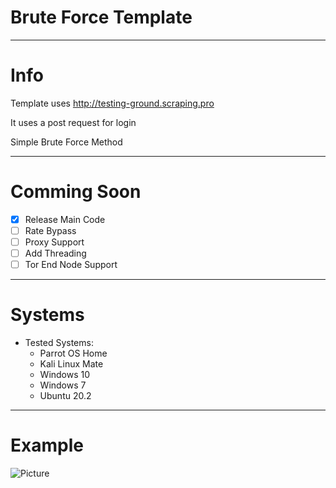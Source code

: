 # Brute Force Template

----------------------------------------------------------------------------------

# Info

Template uses http://testing-ground.scraping.pro

It uses a post request for login

Simple Brute Force Method

----------------------------------------------------------------------------------


# Comming Soon

- [x] Release Main Code
- [ ] Rate Bypass
- [ ] Proxy Support
- [ ] Add Threading
- [ ] Tor End Node Support

----------------------------------------------------------------------------------

# Systems

- Tested Systems:
  - Parrot OS Home
  - Kali Linux Mate
  - Windows 10
  - Windows 7
  - Ubuntu 20.2

----------------------------------------------------------------------------------

# Example

![Picture](https://i.imgur.com/jGhDAeg.png)
